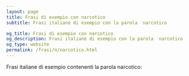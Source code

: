 ```yaml
---
layout: page
title: Frasi di esempio con narcotico 
subtitle: Frasi italiane di esempio con la parola  narcotico

og_title: Frasi di esempio con narcotico 
og_description: Frasi italiane di esempio con la parola  narcotico
og_type: website
permalink: /frasi/n/narcotico.html
---
```


Frasi italiane di esempio contenenti la parola narcotico:


